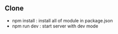 ## Clone
- npm install : install all of module in package.json
- npm run dev : start server with dev mode
